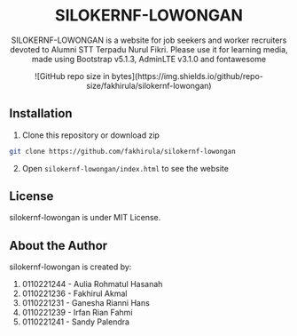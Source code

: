 <h1 align="center">SILOKERNF-LOWONGAN</h1>
<p align="center">SILOKERNF-LOWONGAN is a website for job seekers and worker recruiters devoted to Alumni STT Terpadu Nurul Fikri. Please use it for learning media, made using Bootstrap v5.1.3, AdminLTE v3.1.0 and fontawesome</p>
<p align="center">
![GitHub repo size in bytes](https://img.shields.io/github/repo-size/fakhirula/silokernf-lowongan)
</p>

## Installation
1. Clone this repository or download zip
```bash
git clone https://github.com/fakhirula/silokernf-lowongan
```
2. Open `silokernf-lowongan/index.html` to see the website

## License
silokernf-lowongan is under MIT License.

## About the Author
silokernf-lowongan is created by:
1. 0110221244 - Aulia Rohmatul Hasanah
2. 0110221236 - Fakhirul Akmal
3. 0110221231 - Ganesha Rianni Hans
4. 0110221239 - Irfan Rian Fahmi
5. 0110221241 - Sandy Palendra
